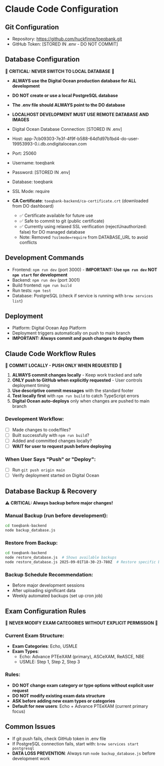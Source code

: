 # Claude Code Configuration

## Git Configuration
- Repository: https://github.com/huckfinne/toeqbank.git
- GitHub Token: [STORED IN .env - DO NOT COMMIT]

## Database Configuration

🚨 **CRITICAL: NEVER SWITCH TO LOCAL DATABASE** 🚨
- **ALWAYS use the Digital Ocean production database for ALL development**
- **DO NOT create or use a local PostgreSQL database**
- **The .env file should ALWAYS point to the DO database**
- **LOCALHOST DEVELOPMENT MUST USE REMOTE DATABASE AND IMAGES**

- Digital Ocean Database Connection: [STORED IN .env]
- Host: app-7cb09303-7e3f-4f9f-b588-64d1d97b1bd4-do-user-19953993-0.i.db.ondigitalocean.com
- Port: 25060
- Username: toeqbank
- Password: [STORED IN .env]
- Database: toeqbank
- SSL Mode: require
- **CA Certificate**: `toeqbank-backend/ca-certificate.crt` (downloaded from DO dashboard)
  - ✅ Certificate available for future use
  - ✅ Safe to commit to git (public certificate)  
  - ✅ Currently using relaxed SSL verification (rejectUnauthorized: false) for DO managed database
  - Note: Removed `?sslmode=require` from DATABASE_URL to avoid conflicts

## Development Commands
- Frontend: `npm run dev` (port 3000) - **IMPORTANT: Use `npm run dev` NOT `npm start` for development**
- Backend: `npm run dev` (port 3001)
- Build frontend: `npm run build`
- Run tests: `npm test`
- Database: PostgreSQL (check if service is running with `brew services list`)

## Deployment
- Platform: Digital Ocean App Platform
- Deployment triggers automatically on push to main branch
- **IMPORTANT: Always commit and push changes to deploy them**

## Claude Code Workflow Rules
🚨 **COMMIT LOCALLY - PUSH ONLY WHEN REQUESTED** 🚨

1. **ALWAYS commit changes locally** - Keep work tracked and safe
2. **ONLY push to GitHub when explicitly requested** - User controls deployment timing
3. **Use descriptive commit messages** with the standard footer
4. **Test locally first** with `npm run build` to catch TypeScript errors
5. **Digital Ocean auto-deploys** only when changes are pushed to main branch

### Development Workflow:
- [ ] Made changes to code/files?
- [ ] Built successfully with `npm run build`?  
- [ ] Added and committed changes locally?
- [ ] **WAIT for user to request push before deploying**

### When User Says "Push" or "Deploy":
- [ ] Run `git push origin main`
- [ ] Verify deployment started on Digital Ocean

## Database Backup & Recovery
⚠️ **CRITICAL: Always backup before major changes!**

### Manual Backup (run before development):
```bash
cd toeqbank-backend
node backup_database.js
```

### Restore from Backup:
```bash
cd toeqbank-backend
node restore_database.js  # Shows available backups
node restore_database.js 2025-09-01T18-30-23-780Z  # Restore specific backup
```

### Backup Schedule Recommendation:
- Before major development sessions
- After uploading significant data
- Weekly automated backups (set up cron job)

## Exam Configuration Rules
🚨 **NEVER MODIFY EXAM CATEGORIES WITHOUT EXPLICIT PERMISSION** 🚨

### Current Exam Structure:
- **Exam Categories**: Echo, USMLE
- **Exam Types**: 
  - Echo: Advance PTEeXAM (primary), ASCeXAM, ReASCE, NBE
  - USMLE: Step 1, Step 2, Step 3

### Rules:
- **DO NOT change exam category or type options without explicit user request**
- **DO NOT modify existing exam data structure**
- **ASK before adding new exam types or categories**
- **Default for new users**: Echo + Advance PTEeXAM (current primary focus)

## Common Issues
- If git push fails, check GitHub token in .env file
- If PostgreSQL connection fails, start with: `brew services start postgresql`
- **DATA LOSS PREVENTION**: Always run `node backup_database.js` before development work